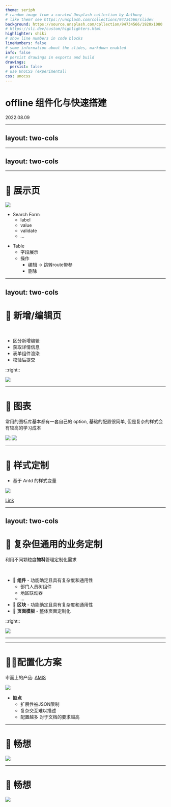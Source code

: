 ```yaml
---
theme: seriph
# random image from a curated Unsplash collection by Anthony
# like them? see https://unsplash.com/collections/94734566/slidev
background: https://source.unsplash.com/collection/94734566/1920x1080
# https://sli.dev/custom/highlighters.html
highlighter: shiki
# show line numbers in code blocks
lineNumbers: false
# some information about the slides, markdown enabled
info: false
# persist drawings in exports and build
drawings:
  persist: false
# use UnoCSS (experimental)
css: unocss
---
```

# offline 组件化与快速搭建

2022.08.09

---
layout: two-cols
---
<template v-slot:default>

# 🎈 背景与痛点

<br/>

 - 重复大量的 offline 需求
 - 前端人员不足
 - 重复可抽象的操作
 - 组件与数据耦合
 - 由后端同学完成会有学习成本

</template>

<template v-slot:right>
<br/><br/>
<img src="/firstbg.png"/>

</template>

---
layout: two-cols
---
<template v-slot:default>

# 📃常见组件类型划分

菜单&路由 JSON 配置化

<img src="/layout.png"/>

</template>
<template v-slot:right >
<v-click>
<br/><br/>

```json {all|2-6|7-14|all}
{
  key: 'key1',
  icon: 菜单图标,
  name: '名称',
  breadName: '面包屑1',
  authCode: '权限code',
  children: [ // 子级
    {
      key: '',
      href: '/xx || https://xxx.com',
      name: '',
      breadName: '面包屑1/面包屑2',
      authCode: '',
      notMenu: bool, // 是否非菜单级路由(如编辑页等
    },
  ],
}
```
</v-click>
</template>


<style>
.slidev-code-wrapper {
  margin-left: 20px !important;
}
</style>

---

# 📃 展示页

<img src="/table.png"/>

<div class="flex mt-8">
  <ul v-click class="ml-36">
    <li>Search Form
      <ul>
      <li>label</li>
      <li>value</li>
      <li>validate</li>
      <li>...</li>
    </ul>
    </li>
  </ul>
  <ul v-click class="ml-48">
    <li>Table
      <ul>
      <li>字段展示</li>
      <li>操作
        <ul>
          <li>编辑 -> 跳转route带参</li>
          <li>删除</li>
        </ul>
      </li>
    </ul>
    </li>
  </ul>
</div>

---
layout: two-cols
---

# 📃 新增/编辑页

<br />

 - 区分新增编辑
 - 获取详情信息
 - 表单组件渲染
 - 校验后提交

::right::

<img src="/edit.png"/>

---


# 📃 图表

常用的图标库基本都有一套自己的 option,
基础的配置很简单,
但是复杂的样式会有较高的学习成本

<img v-click-hide src="/chart.png"/>
<img v-after class="max-h-full" src="/chartOption.png"/>

<style>
.slidev-vclick-hidden {
  display: none
}
</style>

---

# 🎨 样式定制

 - 基于 Antd 的样式变量

 <img class="max-h-80" src="/antdcss.png"/>


[Link](https://github.com/ant-design/ant-design/blob/master/components/style/themes/default.less)

---
layout: two-cols
---

# 🔩 复杂但通用的业务定制

利用不同颗粒度**物料**管理定制化需求

<br/>

- 📄 **组件** - 功能确定且具有复杂度和通用性
    - 部门人员树组件
    - 地区联动器
    - ...
- 📑 **区块** - 功能确定且具有复杂度和通用性
- 📰 **页面模板** - 整体页面定制化



::right::

 <img class="mt-20" src="/components.png"/>

---
---

# 👨‍💻配置化方案
市面上的产品: [AMIS](https://aisuda.bce.baidu.com/amis/zh-CN/docs/index)

 <img v-click-hide class="h-100"  src="/amis.png"/>


<v-after>

 - **缺点**
    - 扩展性被JSON限制
    - 复杂交互难以描述
    - 配置越多 对于文档的要求越高

</v-after>


<style>
.slidev-vclick-hidden {
  display: none
}
</style>

---

# 🎈 畅想

<img class="max-h-[90%]" src="/frame1.png"/>

---

# 🎈 畅想

<img class="max-h-[90%]" src="/frame2.png"/>


